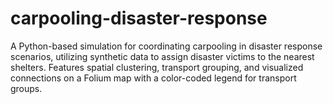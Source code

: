 # carpooling-disaster-response
A Python-based simulation for coordinating carpooling in disaster response scenarios, utilizing synthetic data to assign disaster victims to the nearest shelters. Features spatial clustering, transport grouping, and visualized connections on a Folium map with a color-coded legend for transport groups.
